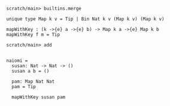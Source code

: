 ```ucm:hide
scratch/main> builtins.merge
```

```unison
unique type Map k v = Tip | Bin Nat k v (Map k v) (Map k v)

mapWithKey : (k ->{e} a ->{e} b) -> Map k a ->{e} Map k b
mapWithKey f m = Tip
```

```ucm
scratch/main> add
```

```unison

naiomi = 
  susan: Nat -> Nat -> ()
  susan a b = ()
  
  pam: Map Nat Nat
  pam = Tip
  
  mapWithKey susan pam
  
```
